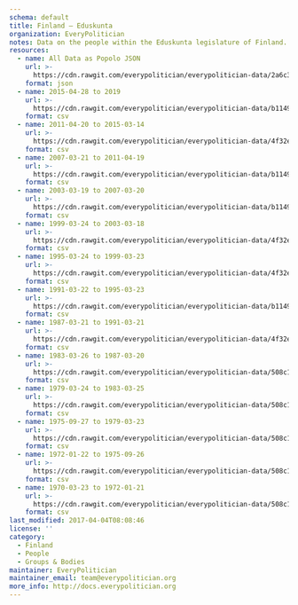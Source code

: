 ```yaml
---
schema: default
title: Finland — Eduskunta
organization: EveryPolitician
notes: Data on the people within the Eduskunta legislature of Finland.
resources:
  - name: All Data as Popolo JSON
    url: >-
      https://cdn.rawgit.com/everypolitician/everypolitician-data/2a6c361b6171a6c2c40e30c719f8f1e7c287aabf/data/Finland/Eduskunta/ep-popolo-v1.0.json
    format: json
  - name: 2015-04-28 to 2019
    url: >-
      https://cdn.rawgit.com/everypolitician/everypolitician-data/b1149d839507aa020ce10297b1616be386977dc0/data/Finland/Eduskunta/term-37.csv
    format: csv
  - name: 2011-04-20 to 2015-03-14
    url: >-
      https://cdn.rawgit.com/everypolitician/everypolitician-data/4f32eb24036c27a881c2f9f0a5f29d6f51310656/data/Finland/Eduskunta/term-36.csv
    format: csv
  - name: 2007-03-21 to 2011-04-19
    url: >-
      https://cdn.rawgit.com/everypolitician/everypolitician-data/b1149d839507aa020ce10297b1616be386977dc0/data/Finland/Eduskunta/term-35.csv
    format: csv
  - name: 2003-03-19 to 2007-03-20
    url: >-
      https://cdn.rawgit.com/everypolitician/everypolitician-data/b1149d839507aa020ce10297b1616be386977dc0/data/Finland/Eduskunta/term-34.csv
    format: csv
  - name: 1999-03-24 to 2003-03-18
    url: >-
      https://cdn.rawgit.com/everypolitician/everypolitician-data/4f32eb24036c27a881c2f9f0a5f29d6f51310656/data/Finland/Eduskunta/term-33.csv
    format: csv
  - name: 1995-03-24 to 1999-03-23
    url: >-
      https://cdn.rawgit.com/everypolitician/everypolitician-data/4f32eb24036c27a881c2f9f0a5f29d6f51310656/data/Finland/Eduskunta/term-32.csv
    format: csv
  - name: 1991-03-22 to 1995-03-23
    url: >-
      https://cdn.rawgit.com/everypolitician/everypolitician-data/b1149d839507aa020ce10297b1616be386977dc0/data/Finland/Eduskunta/term-31.csv
    format: csv
  - name: 1987-03-21 to 1991-03-21
    url: >-
      https://cdn.rawgit.com/everypolitician/everypolitician-data/4f32eb24036c27a881c2f9f0a5f29d6f51310656/data/Finland/Eduskunta/term-30.csv
    format: csv
  - name: 1983-03-26 to 1987-03-20
    url: >-
      https://cdn.rawgit.com/everypolitician/everypolitician-data/508c132c626bf367a61c1da2f8390707f50feb7d/data/Finland/Eduskunta/term-29.csv
    format: csv
  - name: 1979-03-24 to 1983-03-25
    url: >-
      https://cdn.rawgit.com/everypolitician/everypolitician-data/508c132c626bf367a61c1da2f8390707f50feb7d/data/Finland/Eduskunta/term-28.csv
    format: csv
  - name: 1975-09-27 to 1979-03-23
    url: >-
      https://cdn.rawgit.com/everypolitician/everypolitician-data/508c132c626bf367a61c1da2f8390707f50feb7d/data/Finland/Eduskunta/term-27.csv
    format: csv
  - name: 1972-01-22 to 1975-09-26
    url: >-
      https://cdn.rawgit.com/everypolitician/everypolitician-data/508c132c626bf367a61c1da2f8390707f50feb7d/data/Finland/Eduskunta/term-26.csv
    format: csv
  - name: 1970-03-23 to 1972-01-21
    url: >-
      https://cdn.rawgit.com/everypolitician/everypolitician-data/508c132c626bf367a61c1da2f8390707f50feb7d/data/Finland/Eduskunta/term-25.csv
    format: csv
last_modified: 2017-04-04T08:08:46
license: ''
category:
  - Finland
  - People
  - Groups & Bodies
maintainer: EveryPolitician
maintainer_email: team@everypolitician.org
more_info: http://docs.everypolitician.org
---
```

